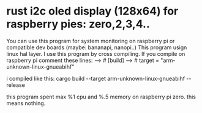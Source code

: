 # rust i2c oled display (128x64) for raspberry pies: zero,2,3,4..

You can use this program for system monitoring on raspberry pi or compatible dev boards (maybe: bananapi, nanopi..)
This program usign linux hal layer. I use this program by cross compiling. If you compile on raspberry pi
comment these lines:
--> # [build]
--> # target = "arm-unknown-linux-gnueabihf"

i compiled like this:
cargo build --target arm-unknown-linux-gnueabihf --release


this program spent max %1 cpu and %.5 memory on raspberry pi zero. this means nothing. 

